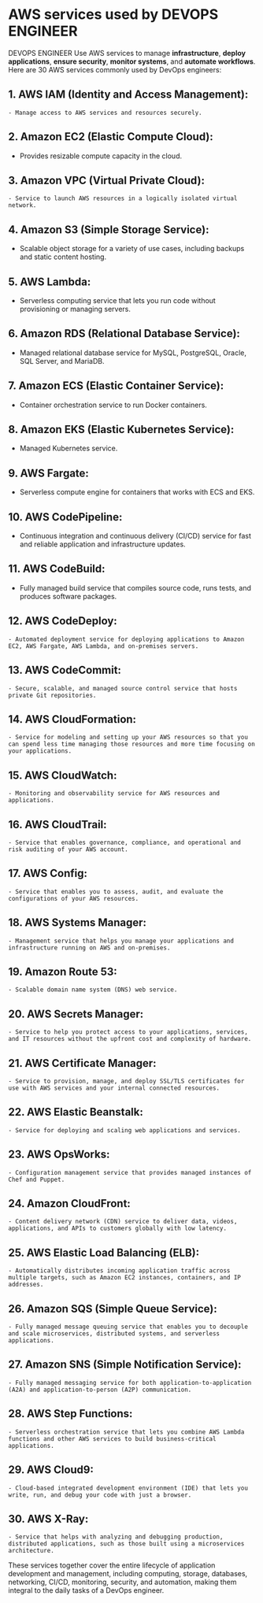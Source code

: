 <h1>AWS services used by DEVOPS ENGINEER</h1>

DEVOPS ENGINEER Use AWS services to manage **infrastructure**, **deploy applications**, **ensure security**, **monitor systems**, and **automate workflows**. Here are 30 AWS services commonly used by DevOps engineers:

<h2>1. AWS IAM (Identity and Access Management):</h2>
  
    - Manage access to AWS services and resources securely.
    

<h2>2. Amazon EC2 (Elastic Compute Cloud):</h2>

   - Provides resizable compute capacity in the cloud.

 <h2>3. Amazon VPC (Virtual Private Cloud):</h2>
  
    - Service to launch AWS resources in a logically isolated virtual network.
    

<h2>4. Amazon S3 (Simple Storage Service):</h2>

   - Scalable object storage for a variety of use cases, including backups and static content hosting.
     

<h2>5. AWS Lambda:</h2>

   - Serverless computing service that lets you run code without provisioning or managing servers.
     

<h2>6. Amazon RDS (Relational Database Service):</h2>
  
   - Managed relational database service for MySQL, PostgreSQL, Oracle, SQL Server, and MariaDB.
     

<h2>7. Amazon ECS (Elastic Container Service):</h2>

   - Container orchestration service to run Docker containers.
     

<h2>8. Amazon EKS (Elastic Kubernetes Service):</h2>

   - Managed Kubernetes service.</h2>
     

<h2>9. AWS Fargate:</h2>
  
   - Serverless compute engine for containers that works with ECS and EKS.
     

<h2>10. AWS CodePipeline:</h2>

   - Continuous integration and continuous delivery (CI/CD) service for fast and reliable application and infrastructure updates.
     

<h2>11. AWS CodeBuild:</h2>

   - Fully managed build service that compiles source code, runs tests, and produces software packages.
     

<h2>12. AWS CodeDeploy:</h2>

    - Automated deployment service for deploying applications to Amazon EC2, AWS Fargate, AWS Lambda, and on-premises servers.

<h2>13. AWS CodeCommit:</h2>

    - Secure, scalable, and managed source control service that hosts private Git repositories.
  

<h2>14. AWS CloudFormation:</h2>
  
    - Service for modeling and setting up your AWS resources so that you can spend less time managing those resources and more time focusing on your applications.
  

<h2>15. AWS CloudWatch:</h2>

    - Monitoring and observability service for AWS resources and applications.
  

<h2>16. AWS CloudTrail:</h2>
  
    - Service that enables governance, compliance, and operational and risk auditing of your AWS account.
    

<h2>17. AWS Config:</h2>
  
    - Service that enables you to assess, audit, and evaluate the configurations of your AWS resources.
    

<h2>18. AWS Systems Manager:</h2>
  
    - Management service that helps you manage your applications and infrastructure running on AWS and on-premises.
    

<h2>19. Amazon Route 53:</h2>
  
    - Scalable domain name system (DNS) web service.
    

<h2>20. AWS Secrets Manager:</h2>
  
    - Service to help you protect access to your applications, services, and IT resources without the upfront cost and complexity of hardware.
    

<h2>21. AWS Certificate Manager:</h2>
  
    - Service to provision, manage, and deploy SSL/TLS certificates for use with AWS services and your internal connected resources.
    

<h2>22. AWS Elastic Beanstalk:</h2>
  
    - Service for deploying and scaling web applications and services.
    

<h2>23. AWS OpsWorks:</h2>
  
    - Configuration management service that provides managed instances of Chef and Puppet.
    

<h2>24. Amazon CloudFront:</h2>
  
    - Content delivery network (CDN) service to deliver data, videos, applications, and APIs to customers globally with low latency.
    

<h2>25. AWS Elastic Load Balancing (ELB):</h2>
  
    - Automatically distributes incoming application traffic across multiple targets, such as Amazon EC2 instances, containers, and IP addresses.
    
    
<h2>26. Amazon SQS (Simple Queue Service):</h2>
  
    - Fully managed message queuing service that enables you to decouple and scale microservices, distributed systems, and serverless applications.
    

<h2>27. Amazon SNS (Simple Notification Service):</h2>

    - Fully managed messaging service for both application-to-application (A2A) and application-to-person (A2P) communication.


<h2>28. AWS Step Functions:</h2>
  
    - Serverless orchestration service that lets you combine AWS Lambda functions and other AWS services to build business-critical applications.
    

<h2>29. AWS Cloud9:</h2>
  
    - Cloud-based integrated development environment (IDE) that lets you write, run, and debug your code with just a browser.
    

<h2>30. AWS X-Ray:</h2>
  
    - Service that helps with analyzing and debugging production, distributed applications, such as those built using a microservices architecture.
    

These services together cover the entire lifecycle of application development and management, including computing, storage, databases, networking, CI/CD, monitoring, security, and automation, making them integral to the daily tasks of a DevOps engineer.
